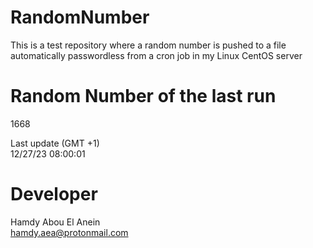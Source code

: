 # RandomNumber    
This is a test repository where a random number is pushed to a file automatically passwordless from a cron job in my Linux CentOS server    
# Random Number of the last run   
1668
      
Last update (GMT +1)    
12/27/23 08:00:01
# Developer    
Hamdy Abou El Anein   
hamdy.aea@protonmail.com
